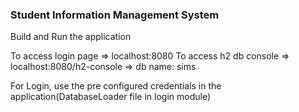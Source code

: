 ### Student Information Management System

Build and Run the application 

To access login page => localhost:8080
To access h2 db console => localhost:8080/h2-console
                        => db name: sims

For Login, use the pre configured credentials in the application(DatabaseLoader file in login module) 
